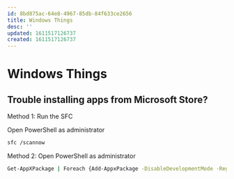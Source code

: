 ```yaml
---
id: 8bd875ac-64e8-4967-85db-84f633ce2656
title: Windows Things
desc: ''
updated: 1611517126737
created: 1611517126737
---
```


# Windows Things

## Trouble installing apps from Microsoft Store?

Method 1: Run the SFC

Open PowerShell as administrator

```bash
sfc /scannow
```

Method 2: Open PowerShell as administrator

```bash
Get-AppXPackage | Foreach {Add-AppxPackage -DisableDevelopmentMode -Register "$($_.InstallLocation)\AppXManifest.xml"}
```
